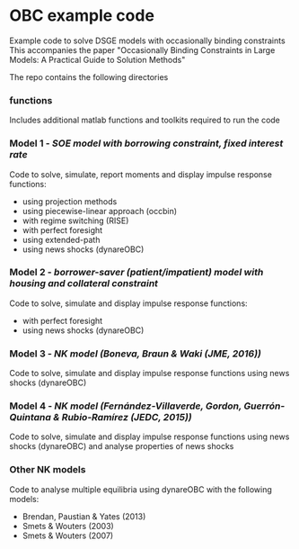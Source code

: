 # OBC example code
Example code to solve DSGE models with occasionally binding constraints
This accompanies the paper "Occasionally Binding Constraints in Large Models: A Practical Guide to Solution Methods"

The repo contains the following directories
### functions
Includes additional matlab functions and toolkits required to run the code

### Model 1 - *SOE model with borrowing constraint, fixed interest rate*
Code to solve, simulate, report moments and display impulse response functions:
- using projection methods
- using piecewise-linear approach (occbin)
- with regime switching (RISE)
- with perfect foresight
- using extended-path
- using news shocks (dynareOBC)

### Model 2 - *borrower-saver (patient/impatient) model with housing and collateral constraint*
Code to solve, simulate and display impulse response functions:
- with perfect foresight
- using news shocks (dynareOBC)

### Model 3 - *NK model (Boneva, Braun & Waki (JME, 2016))*
Code to solve, simulate and display impulse response functions using news shocks (dynareOBC)

### Model 4 - *NK model (Fernández-Villaverde, Gordon, Guerrón-Quintana & Rubio-Ramírez (JEDC, 2015))*
Code to solve, simulate and display impulse response functions using news shocks (dynareOBC) and analyse properties of news shocks

### Other NK models
Code to analyse multiple equilibria using dynareOBC with the following models:
- Brendan, Paustian & Yates (2013)
- Smets & Wouters (2003)
- Smets & Wouters (2007)
